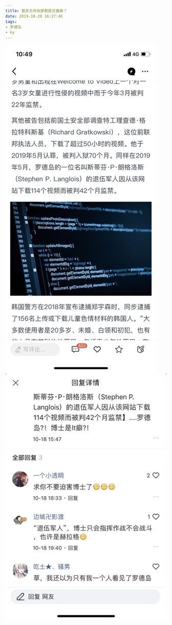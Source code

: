 ```yaml
---
title: 莫非方舟玩家都是恋童癖？
date: 2019-10-20 16:27:46
tags:
- 罗德岛
- ky
---
```

![](2019-10-20-16-27/01.jpg)
![](2019-10-20-16-27/02.jpg)
